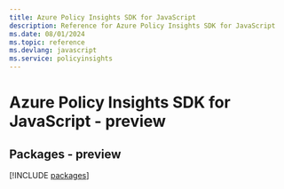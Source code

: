 ```yaml
---
title: Azure Policy Insights SDK for JavaScript
description: Reference for Azure Policy Insights SDK for JavaScript
ms.date: 08/01/2024
ms.topic: reference
ms.devlang: javascript
ms.service: policyinsights
---
```

# Azure Policy Insights SDK for JavaScript - preview
## Packages - preview
[!INCLUDE [packages](policy-insights-index.md)]